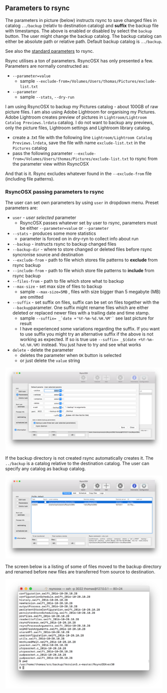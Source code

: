 ## Parameters to rsync

The parameters in picture (below) instructs rsync to save changed files in catalog `../backup` (relativ to destination catalog) and **suffix** the backup file with timestamps. The above is enabled or disabled by select the `backup` button. The user might change the backup catalog. The backup catalog can either be absolute path or relative path. Default backup catalog is `../backup`.

See also the [standard parameters](https://github.com/rsyncOSX/Documentation/blob/master/docs/RsyncParameters.md) to rsync.

Rsync utilises a ton of parameters. RsyncOSX has only presented a few. Parameters are normally constructed as:

- `--parameter=value` 
	- sample `--exclude-from=/Volumes/Users/thomas/Pictures/exclude-list.txt`
- `--parameter` 
	- sample `--stats`, `--dry-run`

I am using RsyncOSX to backup my Pictures catalog - about 100GB of raw picture files. I am also using Adobe Lightroom for organising my Pictures. Adobe Lightroom creates preview of pictures in `Lightroom/Lightroom Catalog Previews.lrdata` catalog. I do not want to backup any previews, only the picture files, Lightroom settings and Lightroom library catalog. 

- create a .txt file with the following line `Lightroom/Lightroom Catalog Previews.lrdata`, save the file with name `exclude-list.txt` in the `Pictures` catalog
- pass the following parameter `--exclude-from=/Volumes/Users/thomas/Pictures/exclude-list.txt` to rsync from the parameter view within RsyncOSX

And that is it. Rsync excludes whatever found in the `--exclude-from` file (including file patterns).

### RsyncOSX passing parameters to rsync

The user can set own parameters by using `user` in dropdown menu. Preset parameters are:

- `user` - _user selected_ parameter
	- RsyncOSX passes whatever set by user to rsync, parameters must be either `--parameter=value` or `--parameter`
- `--stats` - produces some more statistics
	- parameter is forced on in dry-ryn to collect info about run
- `--backup` - instructs rsync to backup changed files
- `--backup-dir` - where to store changed or deleted files before rsync syncronise source and destination
- `--exclude-from` - path to file which stores file patterns to **exclude** from rsync backup
- `--include-from` - path to file which store file patterns to **include** from rsync backup 
- `--files-from` - path to file which store what to backup
- `--max-size` - set max size of files to backup
	- sample `--max-size=5MB` , files with size bigger than 5 megabyte (MB) are omitted
- `--suffix` - set suffix on files, suffix can be set on files together with the `--backup`parameter. One suffix might rename files which are either deleted or replaced newer files with a trailing date and time stamp.
	- sample <code>--suffix= _\`date +'%Y-%m-%d.%H.%M'`</code> see last picture for result
	- I have experienced some variations regarding the suffix. If you want to use suffix you might try an alternative suffix if the above is not working as expected. If so is true use `--suffix= _$(date +%Y-%m-%d.%H.%M)` instead. You just have to try and see what works 
- `delete` - delete the parameter
	- deletes the parameter when `OK` button is selected
	- or just delete the `value` string

![New configurations](screenshots/master/rsync/rsync1.png)


If the backup directory is not created rsync automatically creates it. The `../backup` is a catalog relative to the destination catalog. The user can specify any catalog as backup catalog.

![New configurations](screenshots/master/rsync/rsync2.png)


The screen below is a listing of some of files moved to the backup directory and renamed before new files are transferred from source to destination.

![New configurations](screenshots/master/rsync/rsync3.png)
